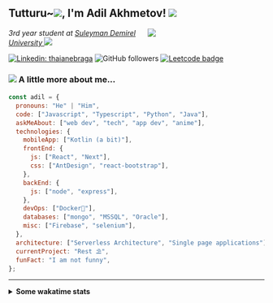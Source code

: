 <h2>Tutturu~<img src="https://i.postimg.cc/SsgbNNsr/tuturu.gif" width="45">, I'm Adil Akhmetov! <img src="https://i.postimg.cc/T1zFNy1t/miku-dance.gif" width="50"></h2>
<img align='right' src="https://external-content.duckduckgo.com/iu/?u=https%3A%2F%2Fmedia1.tenor.com%2Fimages%2Fb1161faa8a0e620b2dc62341f8838b30%2Ftenor.gif%3Fitemid%3D13405588&f=1&nofb=1" width="230">
<p><em>3rd year student at <a href="https://sdu.edu.kz/">Suleyman Demirel University </a><img src="https://i.postimg.cc/650nWkLQ/gotoyubun.gif" width="30"> 
</em></p>

<!-- ![Twitter Follow](https://img.shields.io/twitter/follow/misteranmol?label=Follow) -->

[![Linkedin: thaianebraga](https://img.shields.io/badge/-adildev-blue?style=flat-square&logo=Linkedin&logoColor=white&link=https://www.linkedin.com/in/adildev/)](https://www.linkedin.com/in/adildev/)
![GitHub followers](https://img.shields.io/github/followers/alphakennybudy?label=Follow&style=social)
[![Leetcode badge](https://leetcode-badge.chyroc.cn/?name=user3449f)](https://leetcode.com/user3449f/)

### <img src="https://media.giphy.com/media/VgCDAzcKvsR6OM0uWg/giphy.gif" width="50"> A little more about me...

```javascript
const adil = {
  pronouns: "He" | "Him",
  code: ["Javascript", "Typescript", "Python", "Java"],
  askMeAbout: ["web dev", "tech", "app dev", "anime"],
  technologies: {
    mobileApp: ["Kotlin (a bit)"],
    frontEnd: {
      js: ["React", "Next"],
      css: ["AntDesign", "react-bootstrap"],
    },
    backEnd: {
      js: ["node", "express"],
    },
    devOps: ["Docker🐳"],
    databases: ["mongo", "MSSQL", "Oracle"],
    misc: ["Firebase", "selenium"],
  },
  architecture: ["Serverless Architecture", "Single page applications"],
  currentProject: "Rest ⛱",
  funFact: "I am not funny",
};
```

---

<details>
<summary><b>Some wakatime stats</b><br></summary>
<div>
<hr/>

<!--START_SECTION:waka-->
![Profile Views](http://img.shields.io/badge/Profile%20Views-40-blue)

![Lines of code](https://img.shields.io/badge/From%20Hello%20World%20I%27ve%20Written-13.7%20million%20lines%20of%20code-blue)

**🐱 My Github Data** 

> 🏆 571 Contributions in the Year 2020
 > 
> 📦 35.5 kB Used in Github's Storage 
 > 
> 💼 Opted to Hire
 > 
> 📜 14 Public Repositories
 > 
> 🔑 6 Private Repositories 

**I'm an Early 🐤** 

```text
🌞 Morning    12 commits     █░░░░░░░░░░░░░░░░░░░░░░░░   3.67% 
🌆 Daytime    170 commits    █████████████░░░░░░░░░░░░   51.99% 
🌃 Evening    123 commits    █████████░░░░░░░░░░░░░░░░   37.61% 
🌙 Night      22 commits     █░░░░░░░░░░░░░░░░░░░░░░░░   6.73%

```
📅 **I'm Most Productive on Saturday** 

```text
Monday       28 commits     ██░░░░░░░░░░░░░░░░░░░░░░░   8.56% 
Tuesday      59 commits     ████░░░░░░░░░░░░░░░░░░░░░   18.04% 
Wednesday    20 commits     █░░░░░░░░░░░░░░░░░░░░░░░░   6.12% 
Thursday     44 commits     ███░░░░░░░░░░░░░░░░░░░░░░   13.46% 
Friday       22 commits     █░░░░░░░░░░░░░░░░░░░░░░░░   6.73% 
Saturday     92 commits     ███████░░░░░░░░░░░░░░░░░░   28.13% 
Sunday       62 commits     ████░░░░░░░░░░░░░░░░░░░░░   18.96%

```


📊 **This Week I Spent My Time On** 

```text
⌚︎ Time Zone: Asia/Almaty

💬 Programming Languages: 
Markdown                 1 hr 22 mins        ████████░░░░░░░░░░░░░░░░░   34.1% 
JavaScript               1 hr 1 min          ██████░░░░░░░░░░░░░░░░░░░   25.51% 
JSON                     30 mins             ███░░░░░░░░░░░░░░░░░░░░░░   12.44% 
Other                    22 mins             ██░░░░░░░░░░░░░░░░░░░░░░░   9.49% 
YAML                     19 mins             ██░░░░░░░░░░░░░░░░░░░░░░░   7.97%

🔥 Editors: 
VS Code                  3 hrs 39 mins       ██████████████████████░░░   90.83% 
Fish                     22 mins             ██░░░░░░░░░░░░░░░░░░░░░░░   9.17% 
Sublime Text             0 secs              ░░░░░░░░░░░░░░░░░░░░░░░░░   0.0%

🐱‍💻 Projects: 
waifu.pics               2 hrs 6 mins        █████████████░░░░░░░░░░░░   52.35% 
AlphaKennyBudy           1 hr 18 mins        ████████░░░░░░░░░░░░░░░░░   32.6% 
Terminal                 22 mins             ██░░░░░░░░░░░░░░░░░░░░░░░   9.17% 
onelab-site              14 mins             █░░░░░░░░░░░░░░░░░░░░░░░░   5.85% 
Unknown Project          0 secs              ░░░░░░░░░░░░░░░░░░░░░░░░░   0.03%

💻 Operating System: 
Linux                    3 hrs 41 mins       ███████████████████████░░   91.96% 
Windows                  19 mins             ██░░░░░░░░░░░░░░░░░░░░░░░   8.04%

```

**I Mostly Code in JavaScript** 

```text
JavaScript               7 repos             ████████░░░░░░░░░░░░░░░░░   33.33% 
TypeScript               4 repos             ████░░░░░░░░░░░░░░░░░░░░░   19.05% 
HTML                     3 repos             ███░░░░░░░░░░░░░░░░░░░░░░   14.29% 
Java                     2 repos             ██░░░░░░░░░░░░░░░░░░░░░░░   9.52% 
Kotlin                   1 repos             █░░░░░░░░░░░░░░░░░░░░░░░░   4.76%

```


**Timeline**

![Chart not found](https://github.com/AlphaKennyBudy/AlphaKennyBudy/blob/master/charts/bar_graph.png) 


<!--END_SECTION:waka-->
</div>
</details>
